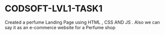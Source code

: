 # CODSOFT-LVL1-TASK1
Created a perfume Landing Page using HTML , CSS AND JS . Also we can say it as an e-commerce website for a Perfume shop
